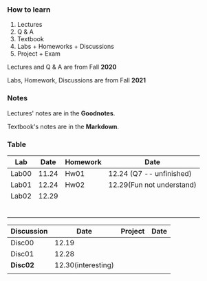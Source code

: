 ### How to learn

1. Lectures
2. Q & A
3. Textbook
4. Labs + Homeworks + Discussions
5. Project + Exam



Lectures and Q & A are from Fall **2020**

Labs, Homework, Discussions are from Fall **2021**



### Notes

Lectures' notes are in the **Goodnotes**.

Textbook's notes are in the **Markdown**.



### Table

| Lab   | Date  | Homework | Date                      |
| ----- | ----- | -------- | ------------------------- |
| Lab00 | 11.24 | Hw01     | 12.24 (Q7 -- unfinished)  |
| Lab01 | 12.24 | Hw02     | 12.29(Fun not understand) |
| Lab02 | 12.29 |          |                           |
|       |       |          |                           |
|       |       |          |                           |
|       |       |          |                           |
|       |       |          |                           |
|       |       |          |                           |
|       |       |          |                           |

| Discussion | Date               | Project | Date |
| ---------- | ------------------ | ------- | ---- |
| Disc00     | 12.19              |         |      |
| Disc01     | 12.28              |         |      |
| **Disc02** | 12.30(interesting) |         |      |
|            |                    |         |      |

